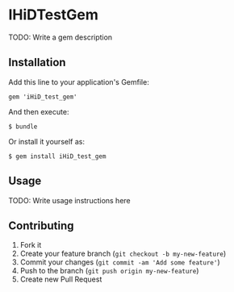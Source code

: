 # IHiDTestGem

TODO: Write a gem description

## Installation

Add this line to your application's Gemfile:

    gem 'iHiD_test_gem'

And then execute:

    $ bundle

Or install it yourself as:

    $ gem install iHiD_test_gem

## Usage

TODO: Write usage instructions here

## Contributing

1. Fork it
2. Create your feature branch (`git checkout -b my-new-feature`)
3. Commit your changes (`git commit -am 'Add some feature'`)
4. Push to the branch (`git push origin my-new-feature`)
5. Create new Pull Request
